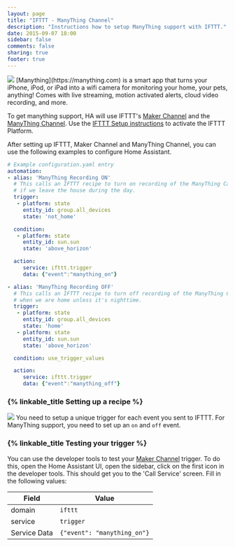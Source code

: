 ```yaml
---
layout: page
title: "IFTTT - ManyThing Channel"
description: "Instructions how to setup ManyThing support with IFTTT."
date: 2015-09-07 18:00
sidebar: false
comments: false
sharing: true
footer: true
---
```

<img src='/images/supported_brands/manything.png' class='brand pull-right' />
[Manything](https://manything.com) is a smart app that turns your iPhone, iPod, or iPad into a wifi 
camera for monitoring your home, your pets, anything! Comes with live streaming, motion activated alerts, cloud video recording, and more.

To get manything support, HA will use IFTTT's [Maker Channel](https://ifttt.com/maker) and the [ManyThing Channel](https://ifttt.com/manything).
Use the [IFTTT Setup instructions](/components/ifttt.html) to activate the IFTTT Platform.

After setting up IFTTT, Maker Channel and ManyThing Channel, you can use the following examples to configure Home Assistant.

```yaml
# Example configuration.yaml entry
automation:
- alias: 'ManyThing Recording ON'
  # This calls an IFTTT recipe to turn on recording of the ManyThing Camera
  # if we leave the house during the day.
  trigger:
   - platform: state
     entity_id: group.all_devices
     state: 'not_home'

  condition:
   - platform: state
     entity_id: sun.sun
     state: 'above_horizon'

  action:
     service: ifttt.trigger
     data: {"event":"manything_on"}

- alias: 'ManyThing Recording OFF'
  # This calls an IFTTT recipe to turn off recording of the ManyThing Camera
  # when we are home unless it's nighttime.
  trigger:
   - platform: state
     entity_id: group.all_devices
     state: 'home'
   - platform: state
     entity_id: sun.sun
     state: 'above_horizon'

  condition: use_trigger_values

  action:
     service: ifttt.trigger
     data: {"event":"manything_off"}
```

### {% linkable_title Setting up a recipe %}

<p class='img'>
<img src='/images/components/ifttt/IFTTT_manything_trigger.png' />
You need to setup a unique trigger for each event you sent to IFTTT.
For ManyThing support, you need to set up an <code>on</code> and <code>off</code> event.
</p>

### {% linkable_title Testing your trigger %}

You can use the developer tools to test your [Maker Channel](https://ifttt.com/maker) trigger. To do this, open the Home Assistant UI, open the sidebar, click on the first icon in the developer tools. This should get you to the 'Call Service' screen. Fill in the following values:

Field | Value
----- | -----
domain | `ifttt`
service | `trigger`
Service Data | `{"event": "manything_on"}`


